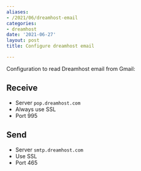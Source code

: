 ```yaml
---
aliases:
- /2021/06/dreamhost-email
categories:
- dreamhost
date: '2021-06-27'
layout: post
title: Configure dreamhost email

---
```


Configuration to read Dreamhost email from Gmail:

## Receive

* Server `pop.dreamhost.com`
* Always use SSL
* Port 995

## Send

* Server `smtp.dreamhost.com`
* Use SSL
* Port 465
